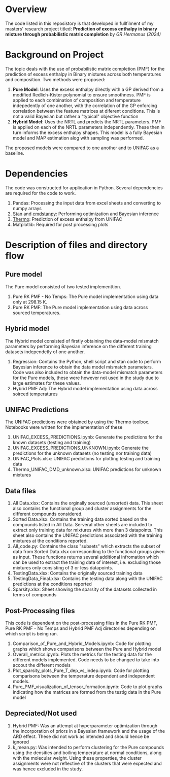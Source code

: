 # Overview

The code listed in this reposistory is that developed in fullfilment of my masters' research project titled: **Prediction of excess enthalpy in binary mixture through probabilistic matrix completion** by *GR Hermanus (2024)*

# Background on Project
The topic deals with the use of probabilistic matrix completion (PMF) for the prediction of excess enthalpy in Binary mixtures across both temperatures and composition. Two methods were proposed: 
1. **Pure Model**: Uses the excess enthalpy directly with a GP derived from a modified Redlich-Kister polynomial to ensure smoothness. PMF is applied to each combination of composition and temperature indepedently of one another, with the correlation of the GP enforcing correlation between the feature matrices at diferent conditions. This is not a valid Bayesian but rather a "typical" objective function
2. **Hybrid Model**: Uses the NRTL and predicts the NRTL parameters. PMF is applied on each of the NRTL parameters independently. These then in turn informs the excess enthalpy shapes. This model is a fully Bayesian model and MAP estimation alog with sampling was performed.

The proposed models were compared to one another and to UNIFAC as a baseline.

# Dependencies
The code was constructed for application in Python. Several dependencies are required for the code to work.
1. Pandas: Processing the input data from excel sheets and converting to numpy arrays
2. [Stan](https://github.com/stan-dev/stan) and [cmdstanpy](https://github.com/stan-dev/cmdstanpy): Performing optimization and Bayesian inference
3. [Thermo](https://github.com/CalebBell/thermo): Prediction of excess enthalpy from UNIFAC
4. Matplotlib: Required for post processing plots

# Description of files and directory flow

## Pure model
The Pure model consisted of two tested implementtion. 
1. Pure RK PMF - No Temps: The Pure model implementation using data only at 298.15 K.
2. Pure RK PMF: The Pure model implementation using data across sourced temperatures.

## Hybrid model
The Hybrid model consisted of firstly obtaining the data-model mismatch parameters by performing Bayesian inference on the different training datasets independetly of one another.
1. Regression: Contains the Python, shell script and stan code to perform Bayesian inference to obtain the data model mismatch parameters. Code was also included to obtain the data-model mismatch parameters for the Pure models, these were however not used in the study due to large estimates for these values.
2. Hybrid PMF Adj: The Hybrid model implementation using data across soirced temperatures

## UNIFAC Predictions
The UNIFAC predictions were obtained by using the Thermo toolbox. Notebooks were written for the implementation of these
1. UNIFAC_EXCESS_PREDICTIONS.ipynb: Generate the predictions for the known datasets (testing and training)
2. UNIFAC_EXCESS_PREDICTIONS_UNKNOWN.ipynb: Generate the predictions for the unknown datasets (no testing nor training data)
3. UNIFAC_Plots.xlsx: UNIFAC predictions for plotting testing and training data
4. Thermo_UNIFAC_DMD_unknown.xlsx: UNIFAC predictions for unknown mixtures

## Data files
1. All Data.xlsx: Contains the orginally sourced (unsorted) data. This sheet also contains the functional group and cluster assignments for the different compounds considered.
2. Sorted Data.xlsx: Contains the training data sorted based on the compounds listed in All Data. Serveral other sheets are included to extract only training data for mixtures with more than 3 datapoints. This sheet also contains the UNIFAC predictions associated with the training mixtures at the conditions reported.
3. All_code.py: Contains the class "subsets" which extracts the subset of data from Sorted Data.xlsx corresponding to the functional groups given as input. These functions returns several additional infromation which can be used to extract the training data of interest, i.e. excluding those mixtures only consisting of 3 or less datapoints.
4. TestingData.xlsx: Contains the originally sourced training data
5. TestingData_Final.xlsx: Contains the testing data along with the UNIFAC predictions at the conditions reported
6. Sparsity.xlsx: Sheet showing the sparsity of the datasets collected in terms of compounds

## Post-Processing files
This code is dependent on the post-processing files in the Pure RK PMF, Pure RK PMF - No Temps and Hybrid PMF Adj directories depending on which script is being ran.
1. Comparison_of_Pure_and_Hybrid_Models.ipynb: Code for plotting graphs which shows comparisons between the Pure and Hybrid model
2. Overall_metrics.ipynb: Plots the metrics for the testing data for the different models implemented. Code needs to be changed to take into accout the different models
3. Plot_sparsity_plots_Pure_T_dep_vs_indep.ipynb: Code for plotting comparisons between the temperature dependent and independent models.
4. Pure_PMF_visualization_of_tensor_formation.ipynb: Code to plot graphs indicating how the matrices are formed from the testig data in the Pure model

## Depreciated/Not used
1. Hybrid PMF: Was an attempt at hyperparameter optimization through the incorporation of priors in a Bayesian framework and the usage of the ARD effect. These did not work as intended and should hence be ignored
2. k_mean.py: Was intended to perform clustering for the Pure compounds using the densities and boiling temperature at normal conditions, along with the molecular weight. Using these properties, the cluster assignments were not reflective of the clusters that were expected and was hence excluded in the study.




